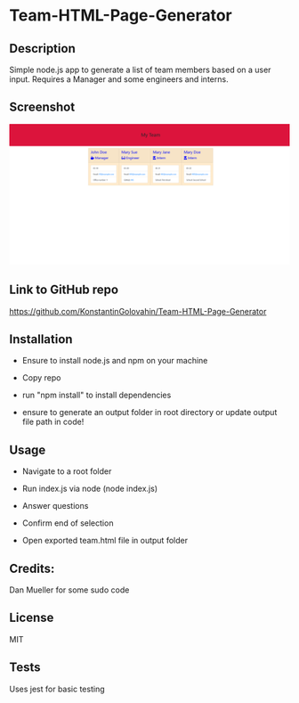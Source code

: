 # Team-HTML-Page-Generator

## Description
 
Simple node.js app to generate a list of team members based on a user input. Requires a Manager and some engineers and interns.


## Screenshot 

![Team-Generator](./assets/Screenshot.png?raw=true "Team-Generator")

## Link to GitHub repo 

https://github.com/KonstantinGolovahin/Team-HTML-Page-Generator

## Installation

* Ensure to install node.js and npm on your machine

* Copy repo 

* run "npm install" to install dependencies

* ensure to generate an output folder in root directory or update output file path in code!

## Usage

* Navigate to a root folder

* Run index.js via node (node index.js)

* Answer questions

* Confirm end of selection

* Open exported team.html file in output folder

## Credits:

Dan Mueller for some sudo code

## License

MIT

## Tests

Uses jest for basic testing
